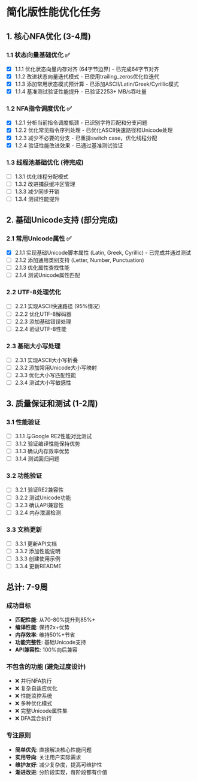 # 简化版性能优化任务

## 1. 核心NFA优化 (3-4周)

### 1.1 状态向量基础优化 ✅
- [x] 1.1.1 优化状态向量内存对齐 (64字节边界) - 已完成64字节对齐
- [x] 1.1.2 改进状态向量迭代模式 - 已使用trailing_zeros优化位迭代
- [x] 1.1.3 添加常用状态模式预计算 - 已添加ASCII/Latin/Greek/Cyrillic模式
- [x] 1.1.4 基准测试验证性能提升 - 已验证2253+ MB/s吞吐量

### 1.2 NFA指令调度优化 ✅
- [x] 1.2.1 分析当前指令调度瓶颈 - 已识别字符匹配和分支问题
- [x] 1.2.2 优化常见指令序列处理 - 已优化ASCII快速路径和Unicode处理
- [x] 1.2.3 减少不必要的分支 - 已重排switch case，优化线程分配
- [x] 1.2.4 验证性能改进效果 - 已通过基准测试验证

### 1.3 线程池基础优化 (待完成)
- [ ] 1.3.1 优化线程分配模式
- [ ] 1.3.2 改进捕获缓冲区管理
- [ ] 1.3.3 减少同步开销
- [ ] 1.3.4 测试性能提升

## 2. 基础Unicode支持 (部分完成)

### 2.1 常用Unicode属性 ✅
- [x] 2.1.1 实现基础Unicode脚本属性 (Latin, Greek, Cyrillic) - 已完成并通过测试
- [ ] 2.1.2 添加通用类别支持 (Letter, Number, Punctuation)
- [ ] 2.1.3 优化属性查找性能
- [ ] 2.1.4 测试Unicode属性匹配

### 2.2 UTF-8处理优化
- [ ] 2.2.1 实现ASCII快速路径 (95%情况)
- [ ] 2.2.2 优化UTF-8解码器
- [ ] 2.2.3 添加基础错误处理
- [ ] 2.2.4 验证UTF-8性能

### 2.3 基础大小写处理
- [ ] 2.3.1 实现ASCII大小写折叠
- [ ] 2.3.2 添加常用Unicode大小写映射
- [ ] 2.3.3 优化大小写匹配性能
- [ ] 2.3.4 测试大小写敏感性

## 3. 质量保证和测试 (1-2周)

### 3.1 性能验证
- [ ] 3.1.1 与Google RE2性能对比测试
- [ ] 3.1.2 验证编译性能保持优势
- [ ] 3.1.3 确认内存效率优势
- [ ] 3.1.4 测试回归问题

### 3.2 功能验证
- [ ] 3.2.1 验证RE2兼容性
- [ ] 3.2.2 测试Unicode功能
- [ ] 3.2.3 确认API兼容性
- [ ] 3.2.4 内存泄漏检测

### 3.3 文档更新
- [ ] 3.3.1 更新API文档
- [ ] 3.3.2 添加性能说明
- [ ] 3.3.3 创建使用示例
- [ ] 3.3.4 更新README

## 总计: 7-9周

### 成功目标
- **匹配性能**: 从70-80%提升到85%+
- **编译性能**: 保持2x+优势
- **内存效率**: 维持50%+节省
- **功能完整性**: 基础Unicode支持
- **API兼容性**: 100%向后兼容

### 不包含的功能 (避免过度设计)
- ❌ 并行NFA执行
- ❌ 复杂自适应优化
- ❌ 性能监控系统
- ❌ 多种优化模式
- ❌ 完整Unicode属性集
- ❌ DFA混合执行

### 专注原则
- **简单优先**: 直接解决核心性能问题
- **实用导向**: 关注用户实际需求
- **维护友好**: 减少复杂度，提高可维护性
- **渐进改进**: 分阶段实现，每阶段都有价值